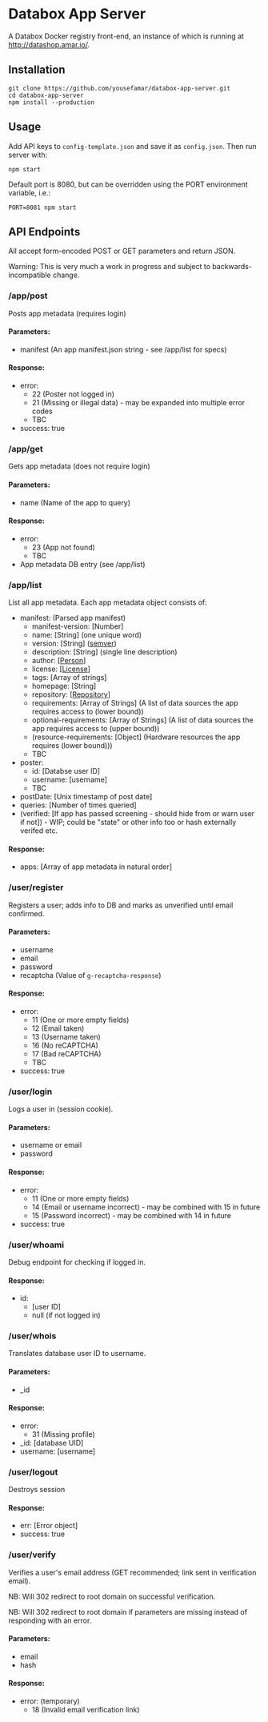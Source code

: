 # Databox App Server
A Databox Docker registry front-end, an instance of which is running at http://datashop.amar.io/.

## Installation
	git clone https://github.com/yousefamar/databox-app-server.git
	cd databox-app-server
	npm install --production

## Usage
Add API keys to `config-template.json` and save it as `config.json`. Then run server with:

	npm start

Default port is 8080, but can be overridden using the PORT environment variable, i.e.:

	PORT=8081 npm start

## API Endpoints

All accept form-encoded POST or GET parameters and return JSON.

Warning: This is very much a work in progress and subject to backwards-incompatible change.

### /app/post

Posts app metadata (requires login)

#### Parameters:
  - manifest (An app manifest.json string - see /app/list for specs)

#### Response:
  - error:
    - 22 (Poster not logged in)
    - 21 (Missing or illegal data) - may be expanded into multiple error codes
    - TBC
  - success: true

### /app/get

Gets app metadata (does not require login)

#### Parameters:
  - name (Name of the app to query)

#### Response:
  - error:
    - 23 (App not found)
    - TBC
  - App metadata DB entry (see /app/list)


### /app/list

List all app metadata. Each app metadata object consists of:

  - manifest: (Parsed app manifest)
    - manifest-version: [Number]
    - name: [String] \(one unique word)
    - version: [String] \([semver](http://semver.org/))
    - description: [String] \(single line description)
    - author: [[Person](https://docs.npmjs.com/files/package.json#people-fields-author-contributors)]
    - license: [[License](https://docs.npmjs.com/files/package.json#license)]
    - tags: [Array of strings]
    - homepage: [String]
    - repository: [[Repository](https://docs.npmjs.com/files/package.json#repository)]
    - requirements: [Array of Strings] \(A list of data sources the app requires access to (lower bound))
    - optional-requirements: [Array of Strings] \(A list of data sources the app requires access to (upper bound))
    - (resource-requirements: [Object] \(Hardware resources the app requires (lower bound)))
    - TBC
  - poster:
    - id: [Databse user ID]
    - username: [username]
    - TBC
  - postDate: [Unix timestamp of post date]
  - queries: [Number of times queried]
  - (verified: [If app has passed screening - should hide from or warn user if not]) - WIP; could be "state" or other info too or hash externally verifed etc.

#### Response:
  - apps: [Array of app metadata in natural order]


### /user/register

Registers a user; adds info to DB and marks as unverified until email confirmed.

#### Parameters:
  - username
  - email
  - password
  - recaptcha (Value of `g-recaptcha-response`)

#### Response:
  - error:
    - 11 (One or more empty fields)
    - 12 (Email taken)
    - 13 (Username taken)
    - 16 (No reCAPTCHA)
    - 17 (Bad reCAPTCHA)
    - TBC
  - success: true

### /user/login

Logs a user in (session cookie).

#### Parameters:
  - username or email
  - password

#### Response:
  - error:
    - 11 (One or more empty fields)
    - 14 (Email or username incorrect) - may be combined with 15 in future
    - 15 (Password incorrect) - may be combined with 14 in future
  - success: true

### /user/whoami

Debug endpoint for checking if logged in.

#### Response:
  - id:
    - [user ID]
    - null (if not logged in)

### /user/whois

Translates database user ID to username.

#### Parameters:
  - _id

#### Response:
  - error:
    - 31 (Missing profile)
  - _id: [database UID]
  - username: [username]

### /user/logout

Destroys session

#### Response:
  - err: [Error object]
  - success: true

### /user/verify

Verifies a user's email address (GET recommended; link sent in verification email).

NB: Will 302 redirect to root domain on successful verification.

NB: Will 302 redirect to root domain if parameters are missing instead of responding with an error.

#### Parameters:
  - email
  - hash

#### Response:
  - error: (temporary)
    - 18 (Invalid email verification link)
